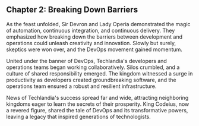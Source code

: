 ## **Chapter 2:** Breaking Down Barriers

As the feast unfolded, Sir Devron and Lady Operia demonstrated the magic of automation, continuous integration, and continuous delivery. They emphasized how breaking down the barriers between development and operations could unleash creativity and innovation. Slowly but surely, skeptics were won over, and the DevOps movement gained momentum.

United under the banner of DevOps, Techlandia's developers and operations teams began working collaboratively. Silos crumbled, and a culture of shared responsibility emerged. The kingdom witnessed a surge in productivity as developers created groundbreaking software, and the operations team ensured a robust and resilient infrastructure.

News of Techlandia's success spread far and wide, attracting neighboring kingdoms eager to learn the secrets of their prosperity. King Codeius, now a revered figure, shared the tale of DevOps and its transformative powers, leaving a legacy that inspired generations of technologists.
